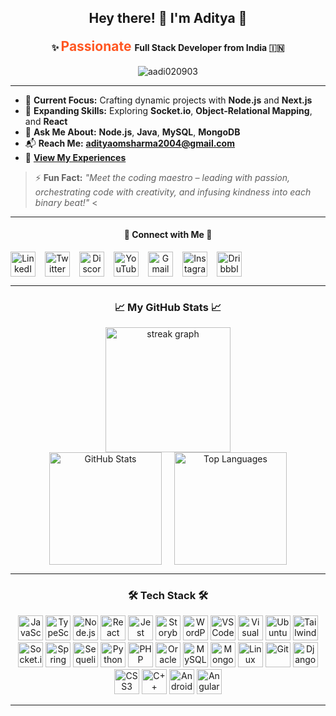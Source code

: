 <h2 align="center">Hey there! 👋 I'm Aditya 🖤</h2>
<h4 align="center">
  ✨ <span style="color:#ff5722; font-weight:bold; font-size: 1.5em;">
    <span class="typing" data-typed-items="Passionate, Innovative, Creative">Passionate</span>
  </span> Full Stack Developer from India 🇮🇳
</h4>

<p align="center"> <img src="https://komarev.com/ghpvc/?username=aadi020903&label=Profile%20views&color=0e75b6&style=flat" alt="aadi020903" /> </p>


---


- 🔭 **Current Focus:** Crafting dynamic projects with **Node.js** and **Next.js**
- 🌱 **Expanding Skills:** Exploring **Socket.io**, **Object-Relational Mapping**, and **React**
- 💬 **Ask Me About:** **Node.js**, **Java**, **MySQL**, **MongoDB**
- 📬 **Reach Me:** **adityaomsharma2004@gmail.com**
- 📃 [**View My Experiences**](https://drive.google.com/file/d/1mWdtiszO0h30UAPUVBjdUOleooPVms15/view?usp=drive_link)

> ⚡ **Fun Fact:** _"Meet the coding maestro – leading with passion, orchestrating code with creativity, and infusing kindness into each binary beat!"_
<

---

<h4 align="center">🚀 Connect with Me 🚀</h4>
<p align="center" style="display: flex; gap: 15px;">
  <a href="https://linkedin.com/in/your-linkedin" target="_blank"><img src="https://raw.githubusercontent.com/maurodesouza/profile-readme-generator/master/src/assets/icons/social/linkedin/default.svg" width="40" height="40" alt="LinkedIn"/></a>
  <a href="https://twitter.com/your-twitter" target="_blank"><img src="https://raw.githubusercontent.com/maurodesouza/profile-readme-generator/master/src/assets/icons/social/twitter/default.svg" width="40" height="40" alt="Twitter"/></a>
  <a href="https://discordapp.com/users/your-discord" target="_blank"><img src="https://raw.githubusercontent.com/maurodesouza/profile-readme-generator/master/src/assets/icons/social/discord/default.svg" width="40" height="40" alt="Discord"/></a>
  <a href="https://youtube.com/your-youtube" target="_blank"><img src="https://raw.githubusercontent.com/maurodesouza/profile-readme-generator/master/src/assets/icons/social/youtube/default.svg" width="40" height="40" alt="YouTube"/></a>
  <a href="mailto:adityaomsharma2004@gmail.com"><img src="https://raw.githubusercontent.com/maurodesouza/profile-readme-generator/master/src/assets/icons/social/gmail/default.svg" width="40" height="40" alt="Gmail"/></a>
  <a href="https://instagram.com/your-instagram" target="_blank"><img src="https://raw.githubusercontent.com/maurodesouza/profile-readme-generator/master/src/assets/icons/social/instagram/default.svg" width="40" height="40" alt="Instagram"/></a>
  <a href="https://dribbble.com/your-dribbble" target="_blank"><img src="https://raw.githubusercontent.com/maurodesouza/profile-readme-generator/master/src/assets/icons/social/dribbble/default.svg" width="40" height="40" alt="Dribbble"/></a>
</p>

---

<h3 align="center">📈 My GitHub Stats 📈</h3>
<div align="center">
  <img src="https://streak-stats.demolab.com?user=aadi020903&locale=en&mode=daily&theme=dracula&hide_border=true&border_radius=5&card_width=500&order=2" height="200" alt="streak graph" />
</div>
<div align="center" style="display: flex; justify-content: center; gap: 20px;">
  <img src="https://github-readme-stats.vercel.app/api?username=aadi020903&show_icons=true&theme=dracula&hide_border=true&include_all_commits=true&count_private=true&card_width=400" height="180" alt="GitHub Stats" />
  <img src="https://github-readme-stats.vercel.app/api/top-langs/?username=aadi020903&theme=dracula&hide_border=true&layout=compact&card_width=320" height="180" alt="Top Languages" />
</div>

---

<h3 align="center">🛠️ Tech Stack 🛠️</h3>
<p align="center">
  <img src="https://cdn.jsdelivr.net/gh/devicons/devicon/icons/javascript/javascript-original.svg" height="40" alt="JavaScript" />
  <img src="https://cdn.jsdelivr.net/gh/devicons/devicon/icons/typescript/typescript-original.svg" height="40" alt="TypeScript" />
  <img src="https://cdn.jsdelivr.net/gh/devicons/devicon/icons/nodejs/nodejs-original.svg" height="40" alt="Node.js" />
  <img src="https://cdn.jsdelivr.net/gh/devicons/devicon/icons/react/react-original.svg" height="40" alt="React" />
  <img src="https://cdn.jsdelivr.net/gh/devicons/devicon/icons/jest/jest-plain.svg" height="40" alt="Jest" />
  <img src="https://cdn.jsdelivr.net/gh/devicons/devicon/icons/storybook/storybook-original.svg" height="40" alt="Storybook" />
  <img src="https://cdn.jsdelivr.net/gh/devicons/devicon/icons/wordpress/wordpress-original.svg" height="40" alt="WordPress" />
  <img src="https://cdn.jsdelivr.net/gh/devicons/devicon/icons/vscode/vscode-original.svg" height="40" alt="VS Code" />
  <img src="https://cdn.jsdelivr.net/gh/devicons/devicon/icons/visualstudio/visualstudio-plain.svg" height="40" alt="Visual Studio" />
  <img src="https://cdn.jsdelivr.net/gh/devicons/devicon/icons/ubuntu/ubuntu-plain.svg" height="40" alt="Ubuntu" />
  <img src="https://cdn.jsdelivr.net/gh/devicons/devicon/icons/tailwindcss/tailwindcss-original-wordmark.svg" height="40" alt="Tailwind CSS" />
  <img src="https://cdn.jsdelivr.net/gh/devicons/devicon/icons/socketio/socketio-original.svg" height="40" alt="Socket.io" />
  <img src="https://cdn.jsdelivr.net/gh/devicons/devicon/icons/spring/spring-original.svg" height="40" alt="Spring" />
  <img src="https://cdn.jsdelivr.net/gh/devicons/devicon/icons/sequelize/sequelize-original.svg" height="40" alt="Sequelize" />
  <img src="https://cdn.jsdelivr.net/gh/devicons/devicon/icons/python/python-original.svg" height="40" alt="Python" />
  <img src="https://cdn.jsdelivr.net/gh/devicons/devicon/icons/php/php-original.svg" height="40" alt="PHP" />
  <img src="https://cdn.jsdelivr.net/gh/devicons/devicon/icons/oracle/oracle-original.svg" height="40" alt="Oracle" />
  <img src="https://cdn.jsdelivr.net/gh/devicons/devicon/icons/mysql/mysql-original.svg" height="40" alt="MySQL" />
  <img src="https://cdn.jsdelivr.net/gh/devicons/devicon/icons/mongodb/mongodb-original.svg" height="40" alt="MongoDB" />
  <img src="https://cdn.jsdelivr.net/gh/devicons/devicon/icons/linux/linux-original.svg" height="40" alt="Linux" />
  <img src="https://cdn.jsdelivr.net/gh/devicons/devicon/icons/git/git-original.svg" height="40" alt="Git" />
  <img src="https://cdn.jsdelivr.net/gh/devicons/devicon/icons/django/django-plain.svg" height="40" alt="Django" />
  <img src="https://cdn.jsdelivr.net/gh/devicons/devicon/icons/css3/css3-original.svg" height="40" alt="CSS3" />
  <img src="https://cdn.jsdelivr.net/gh/devicons/devicon/icons/cplusplus/cplusplus-original.svg" height="40" alt="C++" />
  <img src="https://cdn.jsdelivr.net/gh/devicons/devicon/icons/androidstudio/androidstudio-original.svg" height="40" alt="Android Studio" />
  <img src="https://cdn.jsdelivr.net/gh/devicons/devicon/icons/angularjs/angularjs-original.svg" height="40" alt="AngularJS" />
</p>

---

<!-- Snake animation for GitHub contributions -->
<!-- <img src="https://raw.githubusercontent.com/aadi020903/aadi020903/output/github-contribution-grid
